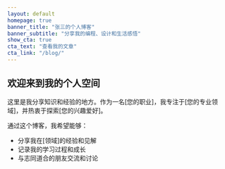 ```yaml
---
layout: default
homepage: true
banner_title: "张三的个人博客"
banner_subtitle: "分享我的编程、设计和生活感悟"
show_cta: true
cta_text: "查看我的文章"
cta_link: "/blog/"
---
```


## 欢迎来到我的个人空间

这里是我分享知识和经验的地方。作为一名[您的职业]，我专注于[您的专业领域]，并热衷于探索[您的兴趣爱好]。

通过这个博客，我希望能够：
- 分享我在[领域]的经验和见解
- 记录我的学习过程和成长
- 与志同道合的朋友交流和讨论 
